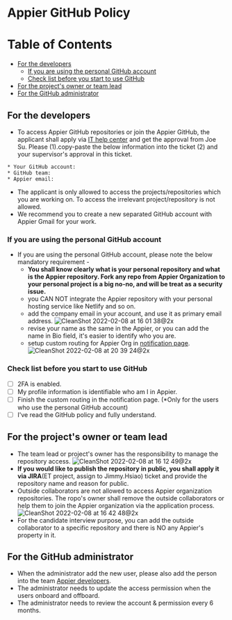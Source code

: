 # Appier GitHub Policy
Table of Contents
=================

  * [For the developers](#for-the-developers)
      * [If you are using the personal GitHub account](#if-you-are-using-the-personal-github-account)
      * [Check list before you start to use GitHub](#check-list-before-you-start-to-use-github)
  * [For the project's owner or team lead](#for-the-projects-owner-or-team-lead)
  * [For the GitHub administrator](#for-the-github-administrator)


## For the developers
- To access Appier GitHub repositories or join the Appier GitHub, the applicant shall apply via [IT help center](https://appier.atlassian.net/servicedesk/customer/portal/10/group/30) and get the approval from Joe Su. Please (1).copy-paste the below information into the ticket (2) and your supervisor's approval in this ticket.
```
* Your GitHub account: 
* GitHub team: 
* Appier email: 
```

- The applicant is only allowed to access the projects/repositories which you are working on. To access the irrelevant project/repository is not allowed.
- We recommend you to create a new separated GitHub account with Appier Gmail for your work.

### If you are using the personal GitHub account
- If you are using the personal GitHub account, please note the below mandatory requirement -
    - **You shall know clearly what is your personal repository and what is the Appier repository. Fork any repo from Appier Organization to your personal project is a big no-no, and will be treat as a security issue.**
    - you CAN NOT integrate the Appier repository with your personal hosting service like Netlify and so on.
    - add the company email in your account, and use it as primary email address.
    ![CleanShot 2022-02-08 at 16 01 38@2x](https://user-images.githubusercontent.com/80888432/152953095-e003b227-63f4-400f-9d15-5d9aae57bccf.png)
    - revise your name as the same in the Appier, or you can add the name in Bio field, it's easier to identify who you are.
    - setup custom routing for Appier Org in [notification page](https://github.com/settings/notifications).
    ![CleanShot 2022-02-08 at 20 39 24@2x](https://user-images.githubusercontent.com/80888432/152989480-92dda3cc-9e00-44d3-a702-3ddc737303af.png)

### Check list before you start to use GitHub
- [ ] 2FA is enabled.
- [ ] My profile information is identifiable who am I in Appier.
- [ ] Finish the custom routing in the notification page. (*Only for the users who use the personal GitHub account)
- [ ] I've read the GitHub policy and fully understand.

## For the project's owner or team lead
- The team lead or project's owner has the responsibility to manage the repository access.
![CleanShot 2022-02-08 at 16 12 49@2x](https://user-images.githubusercontent.com/80888432/152953278-f4faa0a5-ffa7-470c-bc5b-852e7cec2559.png)
- **If you would like to publish the repository in public, you shall apply it via JIRA**(ET project, assign to Jimmy.Hsiao) ticket and provide the repository name and reason for public.
- Outside collaborators are not allowed to access Appier organization repositories. The ropo's owner shall remove the outside collaborators or help them to join the Appier organization via the application process.
![CleanShot 2022-02-08 at 16 42 48@2x](https://user-images.githubusercontent.com/80888432/152953310-5737bac3-349b-4b78-b40a-ee242352749f.png)
- For the candidate interview purpose, you can add the outside collaborator to a specific repository and there is NO any Appier's property in it.


## For the GitHub administrator
- When the administrator add the new user, please also add the person into the team [Appier developers](https://github.com/orgs/appier/teams/appier-developers).
- The administrator needs to update the access permission when the users onboard and offboard.
- The administrator needs to review the account & permission every 6 months.
